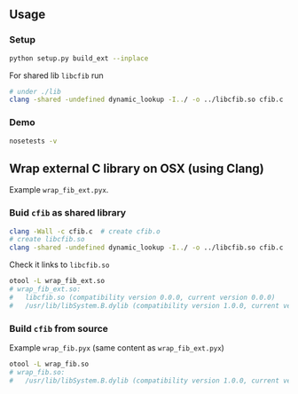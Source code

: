 ## Usage
### Setup

~~~bash
python setup.py build_ext --inplace
~~~

For shared lib `libcfib` run

~~~bash
# under ./lib
clang -shared -undefined dynamic_lookup -I../ -o ../libcfib.so cfib.c
~~~

### Demo

~~~bash
nosetests -v
~~~

## Wrap external C library on OSX (using Clang)

Example `wrap_fib_ext.pyx`.

### Buid `cfib` as shared library

~~~bash
clang -Wall -c cfib.c  # create cfib.o
# create libcfib.so
clang -shared -undefined dynamic_lookup -I../ -o ../libcfib.so cfib.c
~~~

Check it links to `libcfib.so`

~~~bash
otool -L wrap_fib_ext.so
# wrap_fib_ext.so:
# 	libcfib.so (compatibility version 0.0.0, current version 0.0.0)
# 	/usr/lib/libSystem.B.dylib (compatibility version 1.0.0, current version 1197.1.1)
~~~


### Build `cfib` from source

Example `wrap_fib.pyx` (same content as `wrap_fib_ext.pyx`)

~~~bash
otool -L wrap_fib.so
# wrap_fib.so:
# 	/usr/lib/libSystem.B.dylib (compatibility version 1.0.0, current version 1197.1.1)
~~~

